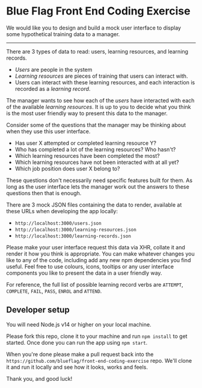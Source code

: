 # Blue Flag Front End Coding Exercise

We would like you to design and build a mock user interface to display some hypothetical training data to a manager.

----

There are 3 types of data to read: users, learning resources, and learning records.

- *Users* are people in the system
- *Learning resources* are pieces of training that users can interact with.
- Users can interact with these learning resources, and each interaction is recorded as a *learning record*.

The manager wants to see how each of the *users* have interacted with each of the available *learning resources*. It is up to you to decide what you think is the most user friendly way to present this data to the manager.

Consider some of the questions that the manager may be thinking about when they use this user interface.

- Has user X attempted or completed learning resource Y?
- Who has completed a lot of the learning resources? Who hasn't?
- Which learning resources have been completed the most?
- Which learning resources have not been interacted with at all yet?
- Which job position does user X belong to?

These questions don't necessarily need specific features built for them. As long as the user interface lets the manager work out the answers to these questions then that is enough.

There are 3 mock JSON files containing the data to render, available at these URLs when developing the app locally:

- `http://localhost:3000/users.json`
- `http://localhost:3000/learning-resources.json`
- `http://localhost:3000/learning-records.json`

Please make your user interface request this data via XHR, collate it and render it how you think is appropriate. You can make whatever changes you like to any of the code, including add any new npm dependencies you find useful. Feel free to use colours, icons, tooltips or any user interface components you like to present the data in a user friendly way.

For reference, the full list of possible learning record verbs are `ATTEMPT`, `COMPLETE`, `FAIL`, `PASS`, `ENROL` and `ATTEND`.

## Developer setup

You will need Node.js v14 or higher on your local machine.

Please fork this repo, clone it to your machine and run `npm install` to get started. Once done you can run the app using `npm start`.

When you're done please make a pull request back into the `https://github.com/blueflag/front-end-coding-exercise` repo. We'll clone it and run it locally and see how it looks, works and feels.

Thank you, and good luck!